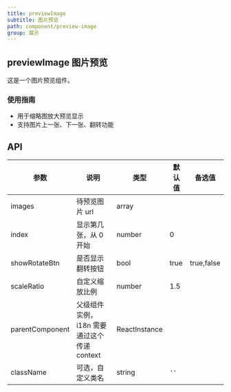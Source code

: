 ```yaml
---
title: previewImage
subtitle: 图片预览
path: component/preview-image
group: 展示
---
```


## previewImage 图片预览

这是一个图片预览组件。

### 使用指南

- 用于缩略图放大预览显示
- 支持图片上一张、下一张、翻转功能

## API

| 参数            | 说明                                        | 类型          | 默认值 | 备选值     |
| --------------- | ------------------------------------------- | ------------- | ------ | ---------- |
| images          | 待预览图片 url                              | array         |        |            |
| index           | 显示第几张，从 0 开始                       | number        | 0      |            |
| showRotateBtn   | 是否显示翻转按钮                            | bool          | true   | true,false |
| scaleRatio      | 自定义缩放比例                              | number        | 1.5    |            |
| parentComponent | 父级组件实例，i18n 需要通过这个传递 context | ReactInstance |        |            |
| className       | 可选，自定义类名                            | string        | `''`   |            |
